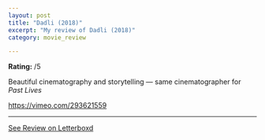 ```yaml
---
layout: post
title: "Dadli (2018)"
excerpt: "My review of Dadli (2018)"
category: movie_review

---
```


**Rating:** /5

Beautiful cinematography and storytelling — same cinematographer for <i>Past Lives</i>

<a href="https://vimeo.com/293621559" rel="nofollow">https://vimeo.com/293621559</a>

<hr>

[See Review on Letterboxd](https://boxd.it/4Hzaln)
